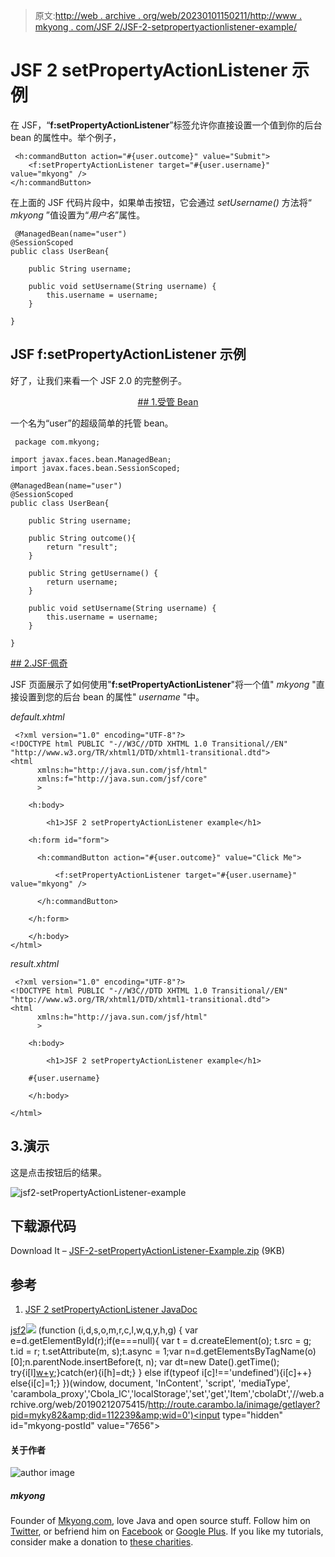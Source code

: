 > 原文:[http://web . archive . org/web/20230101150211/http://www . mkyong . com/JSF 2/JSF-2-setpropertyactionlistener-example/](http://web.archive.org/web/20230101150211/http://www.mkyong.com/jsf2/jsf-2-setpropertyactionlistener-example/)

# JSF 2 setPropertyActionListener 示例

在 JSF，“**f:setPropertyActionListener**”标签允许你直接设置一个值到你的后台 bean 的属性中。举个例子，

```
 <h:commandButton action="#{user.outcome}" value="Submit">
    <f:setPropertyActionListener target="#{user.username}" value="mkyong" />
</h:commandButton> 
```

在上面的 JSF 代码片段中，如果单击按钮，它会通过 *setUsername()* 方法将“ *mkyong* ”值设置为“*用户名*”属性。

```
 @ManagedBean(name="user")
@SessionScoped
public class UserBean{

	public String username;

	public void setUsername(String username) {
		this.username = username;
	}

} 
```

## JSF f:setPropertyActionListener 示例

好了，让我们来看一个 JSF 2.0 的完整例子。

 <ins class="adsbygoogle" style="display:block; text-align:center;" data-ad-format="fluid" data-ad-layout="in-article" data-ad-client="ca-pub-2836379775501347" data-ad-slot="6894224149">## 1.受管 Bean

一个名为“user”的超级简单的托管 bean。

```
 package com.mkyong;

import javax.faces.bean.ManagedBean;
import javax.faces.bean.SessionScoped;

@ManagedBean(name="user")
@SessionScoped
public class UserBean{

	public String username;

	public String outcome(){
		return "result";
	}

	public String getUsername() {
		return username;
	}

	public void setUsername(String username) {
		this.username = username;
	}

} 
```

 <ins class="adsbygoogle" style="display:block" data-ad-client="ca-pub-2836379775501347" data-ad-slot="8821506761" data-ad-format="auto" data-ad-region="mkyongregion">## 2.JSF·佩奇

JSF 页面展示了如何使用"**f:setPropertyActionListener**"将一个值" *mkyong* "直接设置到您的后台 bean 的属性" *username* "中。

*default.xhtml*

```
 <?xml version="1.0" encoding="UTF-8"?>
<!DOCTYPE html PUBLIC "-//W3C//DTD XHTML 1.0 Transitional//EN" 
"http://www.w3.org/TR/xhtml1/DTD/xhtml1-transitional.dtd">
<html    
      xmlns:h="http://java.sun.com/jsf/html"
      xmlns:f="http://java.sun.com/jsf/core"
      >

    <h:body>

    	<h1>JSF 2 setPropertyActionListener example</h1>

	<h:form id="form">

	  <h:commandButton action="#{user.outcome}" value="Click Me">

	      <f:setPropertyActionListener target="#{user.username}" value="mkyong" />

	  </h:commandButton>

	</h:form>

    </h:body>
</html> 
```

*result.xhtml*

```
 <?xml version="1.0" encoding="UTF-8"?>
<!DOCTYPE html PUBLIC "-//W3C//DTD XHTML 1.0 Transitional//EN" 
"http://www.w3.org/TR/xhtml1/DTD/xhtml1-transitional.dtd">
<html    
      xmlns:h="http://java.sun.com/jsf/html"
      >

    <h:body>

    	<h1>JSF 2 setPropertyActionListener example</h1>

	#{user.username}

    </h:body>

</html> 
```

## 3.演示

这是点击按钮后的结果。

![jsf2-setPropertyActionListener-example](../Images/8be29eb7175af03e1b88250552d8f2b7.png "jsf2-setPropertyActionListener-example")

## 下载源代码

Download It – [JSF-2-setPropertyActionListener-Example.zip](http://web.archive.org/web/20190212075415/http://www.mkyong.com/wp-content/uploads/2010/11/JSF-2-setPropertyActionListener-Example.zip) (9KB)

## 参考

1.  [JSF 2 setPropertyActionListener JavaDoc](http://web.archive.org/web/20190212075415/https://javaserverfaces.dev.java.net/nonav/docs/2.0/pdldocs/facelets/f/setPropertyActionListener.html)

[jsf2](http://web.archive.org/web/20190212075415/http://www.mkyong.com/tag/jsf2/)</ins></ins>![](../Images/965244efc6f4db7498edf7953261a0db.png) (function (i,d,s,o,m,r,c,l,w,q,y,h,g) { var e=d.getElementById(r);if(e===null){ var t = d.createElement(o); t.src = g; t.id = r; t.setAttribute(m, s);t.async = 1;var n=d.getElementsByTagName(o)[0];n.parentNode.insertBefore(t, n); var dt=new Date().getTime(); try{i[l][w+y](h,i[l][q+y](h)+'&amp;'+dt);}catch(er){i[h]=dt;} } else if(typeof i[c]!=='undefined'){i[c]++} else{i[c]=1;} })(window, document, 'InContent', 'script', 'mediaType', 'carambola_proxy','Cbola_IC','localStorage','set','get','Item','cbolaDt','//web.archive.org/web/20190212075415/http://route.carambo.la/inimage/getlayer?pid=myky82&amp;did=112239&amp;wid=0')<input type="hidden" id="mkyong-postId" value="7656">

#### 关于作者

![author image](../Images/9c9dda6748deb5debaf96f5ab9a69257.png)

##### mkyong

Founder of [Mkyong.com](http://web.archive.org/web/20190212075415/http://mkyong.com/), love Java and open source stuff. Follow him on [Twitter](http://web.archive.org/web/20190212075415/https://twitter.com/mkyong), or befriend him on [Facebook](http://web.archive.org/web/20190212075415/http://www.facebook.com/java.tutorial) or [Google Plus](http://web.archive.org/web/20190212075415/https://plus.google.com/110948163568945735692?rel=author). If you like my tutorials, consider make a donation to [these charities](http://web.archive.org/web/20190212075415/http://www.mkyong.com/blog/donate-to-charity/).